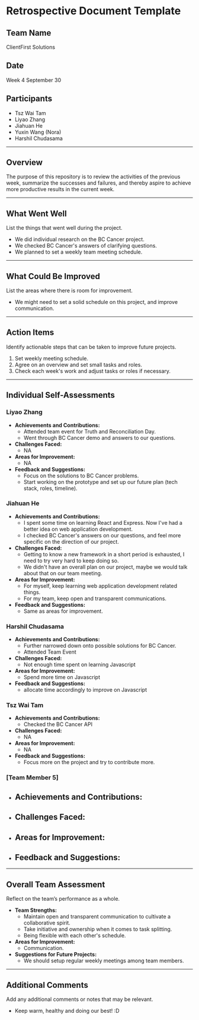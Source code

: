 # Retrospective Document Template

## Team Name
ClientFirst Solutions

## Date
Week 4 September 30

## Participants
- Tsz Wai Tam
- Liyao Zhang
- Jiahuan He
- Yuxin Wang (Nora)
- Harshil Chudasama

---

## Overview
The purpose of this repository is to review the activities of the previous week, summarize the successes and failures, and thereby aspire to achieve more productive results in the current week.

---

## What Went Well
List the things that went well during the project.
- We did individual research on the BC Cancer project.
- We checked BC Cancer's answers of clarifying questions.
- We planned to set a weekly team meeting schedule.

---

## What Could Be Improved
List the areas where there is room for improvement.
- We might need to set a solid schedule on this project, and improve communication.

---

## Action Items
Identify actionable steps that can be taken to improve future projects.
1. Set weekly meeting schedule.
2. Agree on an overview and set small tasks and roles.
3. Check each week's work and adjust tasks or roles if necessary.

---

## Individual Self-Assessments
### Liyao Zhang
- **Achievements and Contributions:**
  - Attended team event for Truth and Reconciliation Day.
  - Went through BC Cancer demo and answers to our questions.
- **Challenges Faced:**
  - NA
- **Areas for Improvement:**
  - NA
- **Feedback and Suggestions:**
  - Focus on the solutions to BC Cancer problems.
  - Start working on the prototype and set up our future plan (tech stack, roles, timeline).

### Jiahuan He
- **Achievements and Contributions:**
  - I spent some time on learning React and Express. Now I've had a better idea on web application development.
  - I checked BC Cancer's answers on our questions, and feel more specific on the direction of our project.
- **Challenges Faced:**
  - Getting to know a new framework in a short period is exhausted, I need to try very hard to keep doing so.
  - We didn't have an overall plan on our project, maybe we would talk about that on our team meeting.
- **Areas for Improvement:**
  - For myself, keep learning web application development related things.
  - For my team, keep open and transparent communications.
- **Feedback and Suggestions:**
  - Same as areas for improvement.

### Harshil Chudasama
- **Achievements and Contributions:**
  - Further narrowed down onto possible solutions for BC Cancer.
  - Attended Team Event
- **Challenges Faced:**
  - Not enough time spent on learning Javascript
- **Areas for Improvement:**
  - Spend more time on Javascript
- **Feedback and Suggestions:**
  - allocate time accordingly to improve on Javascript

### Tsz Wai Tam
- **Achievements and Contributions:**
  - Checked the BC Cancer API
- **Challenges Faced:**
  - NA
- **Areas for Improvement:**
  - NA
- **Feedback and Suggestions:**
  - Focus more on the project and try to contribute more.

### [Team Member 5]
- **Achievements and Contributions:**
  -
- **Challenges Faced:**
  -
- **Areas for Improvement:**
  -
- **Feedback and Suggestions:**
  -

---

## Overall Team Assessment
Reflect on the team’s performance as a whole.
- **Team Strengths:**
  - Maintain open and transparent communication to cultivate a collaborative spirit.
  - Take initiative and ownership when it comes to task splitting.
  - Being flexible with each other's schedule.
- **Areas for Improvement:**
  - Communication.
- **Suggestions for Future Projects:**
  - We should setup regular weekly meetings among team members.

---

## Additional Comments
Add any additional comments or notes that may be relevant.
- Keep warm, healthy and doing our best! :D
